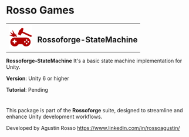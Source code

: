 # Rosso Games

<table>
  <tr>
    <td><img src="https://github.com/rossogames/Rossoforge-StateMachine/blob/main/logo.png?raw=true" alt="Rossoforge" width="64"/></td>
    <td><h2>Rossoforge-StateMachine</h2></td>
  </tr>
</table>

**Rossoforge-StateMachine** It's a basic state machine implementation for Unity.

**Version**: Unity 6 or higher

**Tutorial**: Pending


#
This package is part of the **Rossoforge** suite, designed to streamline and enhance Unity development workflows.

Developed by Agustin Rosso
https://www.linkedin.com/in/rossoagustin/
